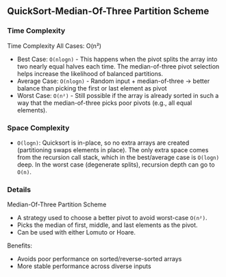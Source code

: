 ## QuickSort-Median-Of-Three Partition Scheme

### Time Complexity
Time Complexity
All Cases: O(n²)
- Best Case: `O(nlogn)` - This happens when the pivot splits the array into two nearly equal halves each time. The median-of-three pivot selection helps increase the likelihood of balanced partitions.
- Average Case: `O(nlogn)` - Random input + median-of-three → better balance than picking the first or last element as pivot
- Worst Case: `O(n²)` - Still possible if the array is already sorted in such a way that the median-of-three picks poor pivots (e.g., all equal elements). 



### Space Complexity
- `O(logn)`: Quicksort is in-place, so no extra arrays are created (partitioning swaps elements in place).
The only extra space comes from the recursion call stack, which in the best/average case is `O(logn)` deep.
In the worst case (degenerate splits), recursion depth can go to `O(n)`.

### Details
Median-Of-Three Partition Scheme
- A strategy used to choose a better pivot to avoid worst-case `O(n²)`.
- Picks the median of first, middle, and last elements as the pivot.
- Can be used with either Lomuto or Hoare.

Benefits:
- Avoids poor performance on sorted/reverse-sorted arrays
- More stable performance across diverse inputs